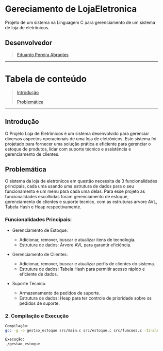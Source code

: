 # **Gereciamento de LojaEletronica**
Projeto de  um sistema na Linguagem C para gerenciamento de um sistema de loja de eletrônicos.  

## **Desenvolvedor**
> [Eduardo Pereira Abrantes](https://github.com/EduardoAbrantes)
>
***

# **Tabela de conteúdo**
> [Introdução](#introdução)
> 
> [Problemática](#problemática)

***

## **Introdução**

O Projeto Loja de Eletrônicos é um sistema desenvolvido para gerenciar diversos aspectos operacionais de uma loja de eletrônicos. Este sistema foi projetado para fornecer uma solução prática e eficiente para gerenciar o estoque de produtos, lidar com suporte técnico e assistência e gerenciamento de clientes.

## **Problemática**

O sistema da loja de eletronicos em questão necessita de 3 funcionalidades principais, cada uma usando uma estrutura de dados para o seu funcionamento e um menu para cada uma delas. Para esse projeto as funcionalidades escolhidas foram gerenciamento de estoque, gerenciamento de clientes e suporte tecnico, com as estruturas arvore AVL, Tabela Hash e Heap respectivamente.

### Funcionalidades Principais:

- Gerenciamento de Estoque:
  - Adicionar, remover, buscar e atualizar itens de tecnologia.
  - Estrutura de dados: Árvore AVL para garantir eficiência.
  
- Gerenciamento de Clientes:
  - Adicionar, remover, buscar e atualizar perfis de clientes do sistema.
  - Estrutura de dados: Tabela Hash para permitir acesso rápido e eficiente de dados.

- Suporte Técnico:
  - Armazenamento de pedidos de suporte.
  - Estrutura de dados: Heap para ter controle de prioridade sobre os pedidos de suporte.


### 2. Compilação e Execução
```bash
Compilação:
gcc -g -o gestao_estoque src/main.c src/estoque.c src/funcoes.c -Iinclude

Execução:
./gestao_estoque